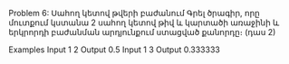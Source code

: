 Problem 6: Սահող կետով թվերի բաժանում
Գրել ծրագիր, որը մուտքում կստանա 2 սահող կետով թիվ և կարտածի առաջինի և երկրորդի բաժանման արդյունքում ստացված քանորդը։ (դաս 2)

Examples
Input
1 2
Output
0.5
Input
1 3
Output
0.333333
